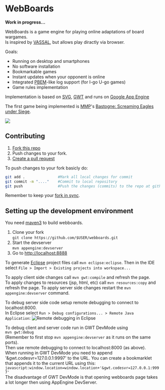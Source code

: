 WebBoards
=========

<b>Work in progress...</b>

WebBoards is a game engine for playing online adaptations of board wargames.  
Is inspired by [VASSAL](http://www.vassalengine.org/), but allows play diractly via browser.

Goals:
  * Running on desktop and smartphones
  * No software installation 
  * Bookmarkable games
  * Instant updates when your opponent is online
  * Integrated [PBEM](http://en.wikipedia.org/wiki/Play-by-mail_game)-like log support (for I-go U-go games)
  * Game rules implementation

Implementation is based on [SVG](http://en.wikipedia.org/wiki/Scalable_Vector_Graphics), 
[GWT](https://developers.google.com/web-toolkit/) and runs on 
[Google App Engine](https://developers.google.com/appengine/)

The first game being implemented is [MMP](http://www.multimanpublishing.com/Products/tabid/58/ProductID/69/Default.aspx)'s
[Bastogne: Screaming Eagles under Siege](http://boardgamegeek.com/boardgame/35669/bastogne-screaming-eagles-under-siege).

![](https://raw.github.com/wiki/rzymek/webboards/img/screenshot.png)

Contributing
-------------

1. [Fork this repo](https://help.github.com/articles/fork-a-repo)  
2. Push changes to your fork. 
3. [Create a pull request](https://help.github.com/articles/creating-a-pull-request)

To push changes to your fork basicly do:
```bash
git add .               #Mark all local changes for commit
git commit -m "...."    #Commit to local repository
git push                #Push the changes (commits) to the repo at github
```

Remember to keep your [fork in sync](https://help.github.com/articles/syncing-a-fork).

Setting up the development environment 
---------------------------------

You need [maven3](http://maven.apache.org/download.cgi) to build webboards.

1. Clone your fork  
   `git clone https://github.com/$USER/webboards.git`     
2. Start the devserver  
   `mvn appengine:devserver`  
3. Go to [http://localhost:8888](http://localhost:8888)  

To generate [Eclipse](http://www.eclipse.org/downloads/) project files call `mvn eclipse:eclipse`.
Then in the IDE select `File > Import > Existing projects into workspace...`

To apply client side changes call `mvn gwt:compile` and refresh the page.  
To apply changes to resources (jsp, html, etc) call `mvn resources:copy` and refresh the page. 
To apply server side changes restart the `mvn appengine:devserver` command.

To debug server side code setup remote debugging to connect to localhost:8000.  
In Eclipse select `Run > Debug configurations... > Remote Java Application`:
![Remote debugging in Eclipse](https://raw.github.com/wiki/rzymek/webboards/img/remote-dbg.png)

To debug client and server code run in GWT DevMode using  
    `mvn gwt:debug`   
(Remember to first stop `mvn appengine:devserver` as it runs on the same ports).  
Then use remote debugging to connect to localhost:8000 (as above).  
When running in GWT DevMode you need to append '&gwt.codesvr=127.0.0.1:9997' to the URL.
You can create a bookmarklet that appends it to the current URL using this:  
    `javascript:window.location=window.location+'&gwt.codesvr=127.0.0.1:9997'`  
The disadvantage of GWT DevMode is that opening webboards page takes a lot longer then using AppEngine DevServer. 
